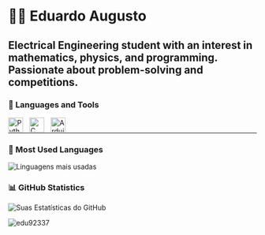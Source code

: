 # 🏄‍♂️ Eduardo Augusto

Electrical Engineering student with an interest in mathematics, physics, and programming. Passionate about problem-solving and competitions.
---

### 🧰 Languages and Tools

<img align="left" alt="Python" width="30px" style="padding-right:10px;" src="https://cdn.jsdelivr.net/gh/devicons/devicon/icons/python/python-plain.svg" />
<img align="left" alt="C" width="30px" style="padding-right:10px;" src="https://cdn.jsdelivr.net/gh/devicons/devicon/icons/c/c-original.svg" />
<img align="left" alt="Arduino" width="30px" style="padding-right:10px;" src="https://cdn.jsdelivr.net/gh/devicons/devicon/icons/arduino/arduino-original.svg" />
<br />

---

### 🚀 Most Used Languages

![Linguagens mais usadas](https://github-readme-stats.vercel.app/api/top-langs/?username=edu92337&layout=compact&theme=gruvbox)


### 📊 GitHub Statistics

![Suas Estatísticas do GitHub](https://github-readme-stats.vercel.app/api?username=edu92337&show_icons=true&theme=gruvbox)
<p align="left"> <img src="https://komarev.com/ghpvc/?username=edu92337&label=Profile%20views&color=0e75b6&style=flat" alt="edu92337" /> </p>
